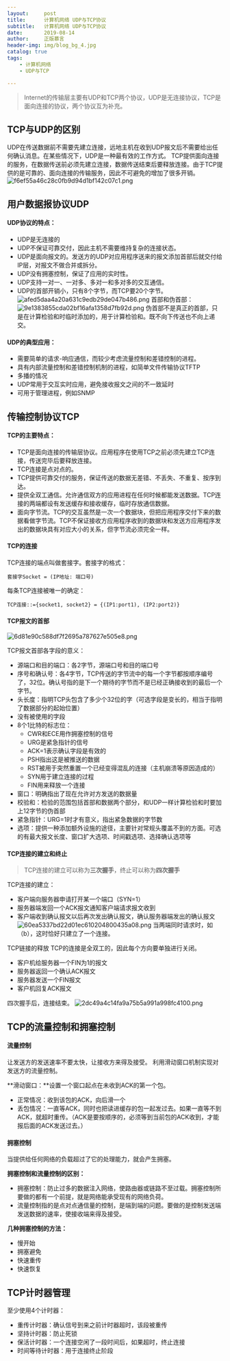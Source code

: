 ```yaml
---
layout:     post
title:      计算机网络 UDP与TCP协议
subtitle:   计算机网络 UDP与TCP协议
date:       2019-08-14
author:     正版慕言
header-img: img/blog_bg_4.jpg
catalog: true
tags:
    - 计算机网络
    - UDP与TCP

---
```


> Internet的传输层主要有UDP和TCP两个协议，UDP是无连接协议，TCP是面向连接的协议，两个协议互为补充。

## TCP与UDP的区别

UDP在传送数据前不需要先建立连接，远地主机在收到UDP报文后不需要给出任何确认消息。在某些情况下，UDP是一种最有效的工作方式。
TCP提供面向连接的服务，在数据传送前必须先建立连接，数据传送结束后要释放连接。由于TCP提供的是可靠的、面向连接的传输服务，因此不可避免的增加了很多开销。
![f6ef55a46c28c0fb9d94d1bf142c07c1.png](/img/ComputerNetworks/计算机网络-各种应用和应用层协议使用的传输层协议.png)

## 用户数据报协议UDP

#### UDP协议的特点：

* UDP是无连接的
* UDP不保证可靠交付，因此主机不需要维持复杂的连接状态。
* UDP是面向报文的。发送方的UDP对应用程序送来的报文添加首部后就交付给IP层，对报文不做合并或拆分。
* UDP没有拥塞控制，保证了应用的实时性。
* UDP支持一对一、一对多、多对一和多对多的交互通信。
* UDP的首部开销小，只有8个字节，而TCP要20个字节。
![afed5daa4a20a631c9edb29de047b486.png](/img/ComputerNetworks/计算机网络-UDP的头格式.png)
首部和伪首部：
![9e1383855cda02bf16afa1358d7fb92d.png](/img/ComputerNetworks/计算机网络-UDP的首部和伪首部.png)
伪首部不是真正的首部，只是在计算检验和时临时添加的，用于计算检验和。既不向下传送也不向上递交。

#### UDP的典型应用：

* 需要简单的请求-响应通信，而较少考虑流量控制和差错控制的进程。
* 具有内部流量控制和差错控制机制的进程，如简单文件传输协议TFTP
* 多播的情况
* UDP常用于交互实时应用，避免接收报文之间的不一致延时
* 可用于管理进程，例如SNMP

## 传输控制协议TCP

#### TCP的主要特点：

* TCP是面向连接的传输层协议。应用程序在使用TCP之前必须先建立TCP连接，传送完毕后要释放连接。
* TCP连接是点对点的。
* TCP提供可靠交付的服务，保证传送的数据无差错、不丢失、不重复、按序到达。
* 提供全双工通信。允许通信双方的应用进程在任何时候都能发送数据。TCP连接的两端都设有发送缓存和接收缓存，临时存放通信数据。
* 面向字节流。TCP的交互虽然是一次一个数据块，但把应用程序交付下来的数据看做字节流。TCP不保证接收方应用程序收到的数据块和发送方应用程序发出的数据块具有对应大小的关系，但字节流必须完全一样。

#### TCP的连接
TCP连接的端点叫做套接字。套接字的格式：
```
套接字Socket = (IP地址: 端口号)
```
每条TCP连接被唯一的确定：
```
TCP连接::={socket1, socket2} = {(IP1:port1), (IP2:port2)}
```

#### TCP报文的首部
![6d81e90c588df7f2695a787627e505e8.png](/img/ComputerNetworks/计算机网络-TCP的头格式.png)

TCP报文首部各字段的意义：

* 源端口和目的端口：各2字节，源端口号和目的端口号
* 序号和确认号：各4字节，TCP传送的字节流中的每一个字节都按顺序编号了，32位。确认号指的是下一个期待的字节而不是已经正确接收到的最后一个字节。
* 头长度：指明TCP头包含了多少个32位的字（可选字段是变长的，相当于指明了数据部分的起始位置）
* 没有被使用的字段
* 8个1比特的标志位：
    * CWR和ECE用作拥塞控制的信号
    * URG是紧急指针的信号
    * ACK=1表示确认字段是有效的
    * PSH指出这是被推送的数据
    * RST被用于突然重置一个已经变得混乱的连接（主机崩溃等原因造成的）
    * SYN用于建立连接的过程
    * FIN用来释放一个连接
* 窗口：明确指出了现在允许对方发送的数据量
* 校验和：检验的范围包括首部和数据两个部分，和UDP一样计算检验和时要加上12字节的伪首部
* 紧急指针：URG=1时才有意义，指出紧急数据的字节数
* 选项：提供一种添加额外设施的途径，主要针对常规头覆盖不到的方面。可选的有最大报文长度、窗口扩大选项、时间戳选项、选择确认选项等

#### TCP连接的建立和终止
> TCP连接的建立可以称为**三次握手**，终止可以称为**四次握手**

TCP连接的建立：

* 客户端向服务器申请打开某一个端口（SYN=1）
* 服务器端发回一个ACK报文通知客户端请求报文收到
* 客户端收到确认报文以后再次发出确认报文，确认服务器端发出的确认报文
![60ea5337bd22d01ec610204800435a08.png](/img/ComputerNetworks/计算机网络-TCP建立连接.png)
当两端同时请求时，如（b），这时恰好只建立了一个连接。

TCP链接的释放
TCP的连接是全双工的，因此每个方向要单独进行关闭。

* 客户机给服务器一个FIN为1的报文
* 服务器返回一个确认ACK报文
* 服务器发送一个FIN报文
* 客户机回复ACK报文

四次握手后，连接结束。
![2dc49a4c14fa9a75b5a991a998fc4100.png](/img/ComputerNetworks/计算机网络-TCP释放连接.png)

## TCP的流量控制和拥塞控制

#### 流量控制
让发送方的发送速率不要太快，让接收方来得及接受。
利用滑动窗口机制实现对发送方的流量控制。

**滑动窗口：**设置一个窗口起点在未收到ACK的第一个包。

* 正常情况：收到该包的ACK，向后滑一个
* 丢包情况：一直等ACK，同时也把读进缓存的包一起发过去。如果一直等不到ACK，就超时重传。（ACK是要按顺序的，必须等到当前包的ACK收到，才能报后面的ACK发送过去。）

#### 拥塞控制
当提供给任何网络的负载超过了它的处理能力，就会产生拥塞。

**拥塞控制和流量控制的区别：**

* 拥塞控制：防止过多的数据注入网络，使路由器或链路不至过载。拥塞控制所要做的都有一个前提，就是网络能承受现有的网络负荷。
* 流量控制指的是点对点通信量的控制，是端到端的问题。要做的是控制发送端发送数据的速率，使接收端来得及接受。

**几种拥塞控制的方法：**

* 慢开始
* 拥塞避免
* 快速重传
* 快速恢复

## TCP计时器管理
至少使用4个计时器：

* 重传计时器：确认信号到来之前计时器超时，该段被重传
* 坚持计时器：防止死锁
* 保活计时器：一个连接空闲了一段时间后，如果超时，终止连接
* 时间等待计时器：用于连接终止阶段